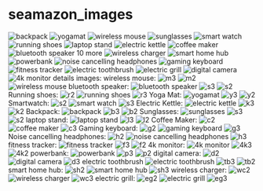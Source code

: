 # seamazon_images
![backpack](https://github.com/yashatre98/seamazon_images/assets/41384564/bf1ae9e6-62a4-479e-9b7e-ea5b2fc3fe8b)
![yogamat](https://github.com/yashatre98/seamazon_images/assets/41384564/db8fe795-1ac0-4b0d-a4f9-13904f6bda22)
![wireless mouse](https://github.com/yashatre98/seamazon_images/assets/41384564/1bc1da80-f6cb-4deb-bd27-1314d4101f9a)
![sunglasses](https://github.com/yashatre98/seamazon_images/assets/41384564/8ff68121-ffc7-443b-9876-f02bd82dc5da)
![smart watch](https://github.com/yashatre98/seamazon_images/assets/41384564/d9780e4f-7c96-4ed3-add6-bff3cb93c558)
![running shoes](https://github.com/yashatre98/seamazon_images/assets/41384564/f1326e92-ffc8-4e74-a55b-c59312324a6d)
![laptop stand](https://github.com/yashatre98/seamazon_images/assets/41384564/cf2d9c34-1d1e-44d3-afdc-8b5733f78d3c)
![electric kettle](https://github.com/yashatre98/seamazon_images/assets/41384564/3aedcc27-100a-4a5b-87de-b784abeb4c2b)
![coffee maker](https://github.com/yashatre98/seamazon_images/assets/41384564/4a2879ff-96ef-42c5-a00a-3c99cb2b5f3c)
![bluetooth speaker](https://github.com/yashatre98/seamazon_images/assets/41384564/4de4a32f-4aaf-4685-a120-5774621d551f)
10 more
![wireless charger](https://github.com/yashatre98/seamazon_images/assets/41384564/71fb99e3-80ce-4c2a-af5f-fccb1cb6ba9d)
![smart home hub](https://github.com/yashatre98/seamazon_images/assets/41384564/5fd73681-9790-44dd-a8f5-46f1188a777e)
![powerbank](https://github.com/yashatre98/seamazon_images/assets/41384564/dfc9c390-4cc6-42a3-bd26-ad024ffe5965)
![noise cancelling headphones](https://github.com/yashatre98/seamazon_images/assets/41384564/51f5e13b-b1f0-49f1-879f-ac879c8b0c77)
![gaming keyboard](https://github.com/yashatre98/seamazon_images/assets/41384564/8b30a88d-31f9-4866-98a4-82015df6e542)
![fitness tracker](https://github.com/yashatre98/seamazon_images/assets/41384564/f34ea925-2683-4bcb-af34-312e808d572e)
![electric toothbrush](https://github.com/yashatre98/seamazon_images/assets/41384564/fa40f957-06b7-43fe-810a-68eeded4a839)
![electric grill](https://github.com/yashatre98/seamazon_images/assets/41384564/2818ef51-1238-41a3-999f-8cc5c4ed9191)
![digital camera](https://github.com/yashatre98/seamazon_images/assets/41384564/58c242f2-7aa7-485c-92ff-98f08880e81b)
![4k monitor](https://github.com/yashatre98/seamazon_images/assets/41384564/bd0813db-aa29-4a24-8b45-7569d68d8aa7)
details images:
wireless mouse:
  ![m3](https://github.com/yashatre98/seamazon_images/assets/41384564/75e08bb0-7c96-45b1-8c94-4070dd704370)
  ![m2](https://github.com/yashatre98/seamazon_images/assets/41384564/88a98244-643e-4ff5-8f3b-9cbb6e8546be)
  ![wireless mouse](https://github.com/yashatre98/seamazon_images/assets/41384564/1706e1c3-a91a-4fa1-8581-dadb63e8b2db)
bluetooth speaker:
  ![bluetooth speaker](https://github.com/yashatre98/seamazon_images/assets/41384564/63e819f8-eec3-4c2d-8d18-15345a4f9966)
  ![s3](https://github.com/yashatre98/seamazon_images/assets/41384564/e0a096cf-160f-47f2-aed1-bcfc776fb5a1)
  ![s2](https://github.com/yashatre98/seamazon_images/assets/41384564/06ff086f-86e4-41cd-8d7e-dd8438f4bd3c)
Running shoes:
  ![r2](https://github.com/yashatre98/seamazon_images/assets/41384564/b614cb61-9aed-43ef-9224-c44e051687c9)
  ![running shoes](https://github.com/yashatre98/seamazon_images/assets/41384564/a9499642-46a5-44af-acb4-40e2094c55d4)
  ![r3](https://github.com/yashatre98/seamazon_images/assets/41384564/74b59a8f-a96f-4cd2-a0c3-00d36563b3ee)
Yoga Mat:
  ![yogamat](https://github.com/yashatre98/seamazon_images/assets/41384564/7f8f5dac-c20d-4923-924a-4fd6089f8c81)
  ![y3](https://github.com/yashatre98/seamazon_images/assets/41384564/953158c0-32c1-442e-8007-cdbfb8dac994)
  ![y2](https://github.com/yashatre98/seamazon_images/assets/41384564/23dbe447-406f-4ac4-aedc-6c83b92992b5)
Smartwatch:
  ![s2](https://github.com/yashatre98/seamazon_images/assets/41384564/a0288276-c0d3-445f-a843-1b2e40cfd804)
  ![smart watch](https://github.com/yashatre98/seamazon_images/assets/41384564/6cb45bf1-375d-4b73-8772-95b0b74f9a4a)
  ![s3](https://github.com/yashatre98/seamazon_images/assets/41384564/ae91ed8f-915a-4004-8496-052e255743f2)
Electric Kettle:
  ![electric kettle](https://github.com/yashatre98/seamazon_images/assets/41384564/2aa95f1e-9dd7-420d-9e2d-fe749fa7f402)
  ![k3](https://github.com/yashatre98/seamazon_images/assets/41384564/37c442e9-9850-4aaf-9a3e-3d468fa70459)
  ![k2](https://github.com/yashatre98/seamazon_images/assets/41384564/1b8b75b5-6c0f-43a8-b877-48e506d842a2)
Backpack:
  ![backpack](https://github.com/yashatre98/seamazon_images/assets/41384564/2a9b2573-f9e6-4c51-9a74-17373a0f32eb)
  ![b3](https://github.com/yashatre98/seamazon_images/assets/41384564/fba4322d-36ce-47a1-a6cd-cf5c3e6c03cb)
  ![b2](https://github.com/yashatre98/seamazon_images/assets/41384564/2aca57f5-ffeb-4cd8-b877-e26f6b92fc42)
Sunglasses:
  ![sunglasses](https://github.com/yashatre98/seamazon_images/assets/41384564/560942a4-185f-4a2d-bf8e-67cafa0f74d7)
  ![s3](https://github.com/yashatre98/seamazon_images/assets/41384564/dcc8ae85-4b50-4dae-ace1-1cc662019548)
  ![s2](https://github.com/yashatre98/seamazon_images/assets/41384564/7170547f-344e-4064-a214-6411d967ccbc)
laptop stand:
  ![laptop stand](https://github.com/yashatre98/seamazon_images/assets/41384564/d8c78b64-bdbb-401e-b34e-a4cfca656e1c)
  ![l3](https://github.com/yashatre98/seamazon_images/assets/41384564/48d5107f-324a-4c77-9f5b-72bda4d09280)
  ![l2](https://github.com/yashatre98/seamazon_images/assets/41384564/b5c8b0c7-5155-4039-a560-0decef063531)
Coffee Maker:
![c2](https://github.com/yashatre98/seamazon_images/assets/41384564/db19964b-8cc0-457d-8e1f-8378eb8a9fe7)
![coffee maker](https://github.com/yashatre98/seamazon_images/assets/41384564/566ff4f2-720a-40d0-9d14-f637deeffe33)
![c3](https://github.com/yashatre98/seamazon_images/assets/41384564/a1d2278e-4281-4b84-b7ec-3236961aa452)
Gaming keyboard:
  ![g2](https://github.com/yashatre98/seamazon_images/assets/41384564/1e9805b3-5558-49ec-8e14-02f8215b0da7)
  ![gaming keyboard](https://github.com/yashatre98/seamazon_images/assets/41384564/6a245fa5-33ab-48fa-b330-3a8af6c897e1)
  ![g3](https://github.com/yashatre98/seamazon_images/assets/41384564/725f31f8-18c8-4c7a-83c0-95a07b8b7262)
Noise cancelling headphones:
  ![h2](https://github.com/yashatre98/seamazon_images/assets/41384564/344b651f-1623-4eea-af57-ffa058f1f886)
  ![noise cancelling headphones](https://github.com/yashatre98/seamazon_images/assets/41384564/6c1a1a4d-a420-4903-8855-65a5e88b3310)
  ![h3](https://github.com/yashatre98/seamazon_images/assets/41384564/2e657a72-4a4c-457c-bd29-286329cdc9c5)
fitness tracker:
  ![fitness tracker](https://github.com/yashatre98/seamazon_images/assets/41384564/ac1dcb8f-ff42-4943-917b-7edafa787350)
  ![f3](https://github.com/yashatre98/seamazon_images/assets/41384564/fd6a4f1c-29b9-4be1-98b3-6db7fc458956)
  ![f2](https://github.com/yashatre98/seamazon_images/assets/41384564/d03f23ae-e384-4fab-a6b2-56a9dba4979e)
4k monitor:
  ![4k monitor](https://github.com/yashatre98/seamazon_images/assets/41384564/b0ba9cbd-7f7e-4e2b-bafe-ff92e145c9ac)
  ![4k3](https://github.com/yashatre98/seamazon_images/assets/41384564/df62d5f2-afba-4ac3-bf92-9d7eb9193b6c)
  ![4k2](https://github.com/yashatre98/seamazon_images/assets/41384564/174efcfd-6468-4754-80fb-cbaa21b9880d)
powerbank:
  ![powerbank](https://github.com/yashatre98/seamazon_images/assets/41384564/81e1f503-b777-48f9-b3ba-f35cfedb51ac)
  ![p3](https://github.com/yashatre98/seamazon_images/assets/41384564/4cc42a40-370a-4667-bd3b-09454908849a)
  ![p2](https://github.com/yashatre98/seamazon_images/assets/41384564/e9e34e72-42a6-4cf7-be62-a8873e0b55ea)
digital camera:
  ![d2](https://github.com/yashatre98/seamazon_images/assets/41384564/5d9133e2-6495-4900-909a-dc1a4b553c94)
  ![digital camera](https://github.com/yashatre98/seamazon_images/assets/41384564/90b5b799-0711-4708-86ec-78a48a2acd99)
  ![d3](https://github.com/yashatre98/seamazon_images/assets/41384564/548ddb8c-c90a-4050-b528-421239572497)
electric toothbrush
  ![electric toothbrush](https://github.com/yashatre98/seamazon_images/assets/41384564/c0d82053-63a6-4d4e-b08d-3804d51deee6)
  ![tb3](https://github.com/yashatre98/seamazon_images/assets/41384564/a3b04538-3b06-407b-9ac9-d7a1bb193991)
  ![tb2](https://github.com/yashatre98/seamazon_images/assets/41384564/a3223523-1c53-4bbe-b0cb-9200db359dd5)
smart home hub:
  ![sh2](https://github.com/yashatre98/seamazon_images/assets/41384564/f9547121-7532-45e7-a728-bef161fc6e70)
  ![smart home hub](https://github.com/yashatre98/seamazon_images/assets/41384564/268445be-6dfc-4276-b172-dcef838ea09d)
  ![sh3](https://github.com/yashatre98/seamazon_images/assets/41384564/0cafdaef-a395-4e68-bf32-aae451d4655e)
wireless charger:
  ![wc2](https://github.com/yashatre98/seamazon_images/assets/41384564/4b0e9018-5b40-4d34-bc15-89474be85f59)
  ![wireless charger](https://github.com/yashatre98/seamazon_images/assets/41384564/4f1f5305-2f73-416b-bce8-c465cf9a1572)
  ![wc3](https://github.com/yashatre98/seamazon_images/assets/41384564/5dec0a26-cc07-44e6-bdf5-96847a8fa137)
electric grill:
  ![eg2](https://github.com/yashatre98/seamazon_images/assets/41384564/b28020a3-150f-40f0-aa7d-2db4542dd579)
  ![electric grill](https://github.com/yashatre98/seamazon_images/assets/41384564/b197a22d-63f6-489c-a19e-b049e843daad)
  ![eg3](https://github.com/yashatre98/seamazon_images/assets/41384564/f6e3d2fd-c1ec-48ff-b5ab-453e5bb9c9b5)






















